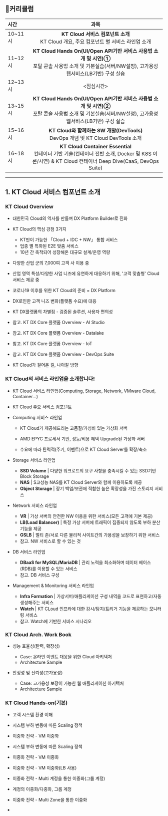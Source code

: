 ## 📑커리큘럼

|     시간     |     과목     |
|:------------|:-----------:|
| 10~11시 | **KT Cloud 서비스 컴포넌트 소개** <br> KT Cloud 개요, 주요 컴포넌트 별 서비스 라인업 소개 |
| 11~12시 | **KT Cloud Hands On(UI/Open API기반 서비스 사용법 소개 및 시연)①** <br> 포탈 콘솔 사용법 소개 및 기본실습(서버/NW설정), 고가용성 웹서비스(LB기반) 구성 실습 |
| 12~13시 | <점심시간> |
| 13~15시 | **KT Cloud Hands On(UI/Open API기반 서비스 사용법 소개 및 시연)②** <br> 포탈 콘솔 사용법 소개 및 기본실습(서버/NW설정), 고가용성 웹서비스(LB기반) 구성 실습 |
| 15~16시 | **KT Cloud와 함께하는 SW 개발(DevTools)** <br> DevOps 개념 및 KT Cloud DevTools 소개 |
| 16~18시 | **KT Cloud Container Essential** <br> 컨테이너 기반 기술(컨테이너 전반 소개, Docker 및 K8S 이론/시연) & KT Cloud 컨테이너 Deep Dive(CaaS, DevOps Suite) |

---

## 1. KT Cloud 서비스 컴포넌트 소개

### KT Cloud Overview

- 대한민국 Cloud의 역사를 만들며 DX Platform Builder로 진화

- KT Cloud의 핵심 강점 3가지
    - KT만이 가능한 「Cloud + IDC + NW」 통합 서비스
    - 업종 별 특화된 E2E 맞춤 서비스
    - 10년 간 축적되어 성장해온 대규모 설계/운영 역량

- 다양한 산업 군의 7,000여 고객 사 이용 중

- 산업 영역 특성/다양한 사업 니즈에 유연하게 대응하기 위해, '고객 맞춤형' Cloud 서비스 제공 중

- 코로나19 이후를 위한 KT Cloud의 준비 = DX Platform

- DX로인한 고객 니즈 변화(플랫폼 수요)에 대응

- KT DX플랫폼의 차별점 - 검증된 솔루션, 사용자 편의성

- 참고. KT DX Core 플랫폼 Overview - AI Studio

- 참고. KT DX Core 플랫폼 Overview - Datalake

- 참고. KT DX Core 플랫폼 Overview - IoT

- 참고. KT DX Core 플랫폼 Overview - DevOps Suite

- KT Cloud가 걸어온 길, 나아갈 방향

### KT Cloud의 서비스 라인업을 소개합니다!

- KT Cloud 서비스 라인업(Computing, Storage, Network, VMware Cloud, Container...)

- KT Cloud 주요 서비스 컴포넌트

- Computing 서비스 라인업
    - KT Cloud가 제공해드리는 고품질/가성비 있는 가상화 서버

    - AMD EPYC 프로세서 기반, 성능/비용 혜택 Upgrade된 가상화 서버

    - 수요에 따라 탄력적(주기, 이벤트)으로 KT Cloud Server를 확장/축소

- Storage 서비스 라인업
    - **SSD Volume** | 다양한 워크로드의 요구 사항을 충족시킬 수 있는 SSD기반 Block Storage
    - **NAS** | S고성능 NAS를 KT Cloud Server와 함께 이용하도록 제공
    - **Object Storage** | 장기 백업/보관에 적합한 높은 확장성을 가진 스토리지 서비스

- Network 서비스 라인업
    - **VR** | 가상 서버의 안전한 NW 이용을 위한 서비스(모든 고객에 기본 제공)
    - **LB(Load Balancer)** | 특정 가상 서버에 트래픽이 집중되지 않도록 부하 분산 기능을 제공
    - **GSLB** | 멀티 존/서로 다른 물리적 사이트간의 가용성을 보장하기 위한 서비스
    - 참고. NW 서비스로 할 수 있는 것

- DB 서비스 라인업
    - **DBaaS for MySQL/MariaDB** | 관리 노력을 최소화하며 데이터 베이스(RDB)를 이용할 수 있는 서비스
    - 참고. DB 서비스 구성

- Management & Monitoring 서비스 라인업
    - **Infra Formation** | 가상서버/애플리케이션 구성 내역을 코드로 표현하고/자동 생성해주는 서비스
    - **Watch** | KT CLoud 인프라에 대한 감시/탐지/트리거 기능을 제공하는 모니터링 서비스
    - 참고. Watch에 기반한 서비스 시나리오

### KT Cloud Arch. Work Book

- 성능 효율성(탄력, 확장성)
    - Case: 온라인 이벤트 대응을 위한 Cloud 아키텍처
    - Architecture Sample

- 안정성 및 신뢰성(고가용성)
    - Case: 고가용성 보장이 가능한 웹 애플리케이션 아키텍처
    - Architecture Sample

### KT Cloud Hands-on(기본)

- 고객 시스템 환경 이해

- 시스템 부하 변동에 따른 Scaling 정책

- 이중화 전략 - VM 이중화

- 시스템 부하 변동에 따른 Scaling 정책

- 이중화 전략 - VM 이중화

- 이중화 전략 - VM 이중화(LB 사용)

- 이중화 전략 - Multi 계정을 통한 이중화(그룹 계정)

- 계정의 이중화/다중화, 그룹 계정

- 이중화 전략 - Multi Zone을 통한 이중화

- 